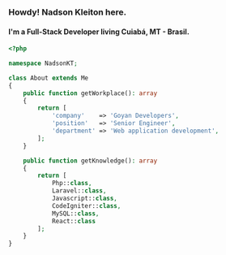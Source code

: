 ### Howdy! Nadson Kleiton here.
#### I'm a Full-Stack Developer living Cuiabá, MT - Brasil.

```php
<?php

namespace NadsonKT;

class About extends Me
{    
    public function getWorkplace(): array
    {
        return [
            'company'    => 'Goyan Developers',
            'position'   => 'Senior Engineer',
            'department' => 'Web application development',
        ];
    }

    public function getKnowledge(): array
    {
        return [
            Php::class,
            Laravel::class,
            Javascript::class,
            CodeIgniter::class,
            MySQL::class,
            React::class
        ];
    }
}
```
